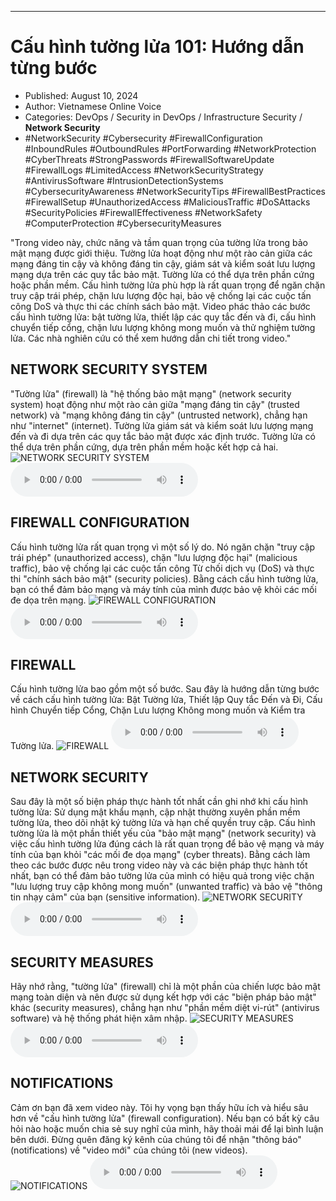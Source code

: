 
---

# Cấu hình tường lửa 101: Hướng dẫn từng bước

- Published: August 10, 2024
- Author: Vietnamese Online Voice
- Categories: DevOps / Security in DevOps / Infrastructure Security / **Network Security**
- #NetworkSecurity #Cybersecurity #FirewallConfiguration #InboundRules #OutboundRules #PortForwarding #NetworkProtection #CyberThreats #StrongPasswords #FirewallSoftwareUpdate #FirewallLogs #LimitedAccess #NetworkSecurityStrategy #AntivirusSoftware #IntrusionDetectionSystems #CybersecurityAwareness #NetworkSecurityTips #FirewallBestPractices #FirewallSetup #UnauthorizedAccess #MaliciousTraffic #DoSAttacks #SecurityPolicies #FirewallEffectiveness #NetworkSafety #ComputerProtection #CybersecurityMeasures

"Trong video này, chức năng và tầm quan trọng của tường lửa trong bảo mật mạng được giới thiệu. Tường lửa hoạt động như một rào cản giữa các mạng đáng tin cậy và không đáng tin cậy, giám sát và kiểm soát lưu lượng mạng dựa trên các quy tắc bảo mật. Tường lửa có thể dựa trên phần cứng hoặc phần mềm. Cấu hình tường lửa phù hợp là rất quan trọng để ngăn chặn truy cập trái phép, chặn lưu lượng độc hại, bảo vệ chống lại các cuộc tấn công DoS và thực thi các chính sách bảo mật. Video phác thảo các bước cấu hình tường lửa: bật tường lửa, thiết lập các quy tắc đến và đi, cấu hình chuyển tiếp cổng, chặn lưu lượng không mong muốn và thử nghiệm tường lửa. Các nhà nghiên cứu có thể xem hướng dẫn chi tiết trong video."


## NETWORK SECURITY SYSTEM

"Tường lửa" (firewall) là "hệ thống bảo mật mạng" (network security system) hoạt động như một rào cản giữa "mạng đáng tin cậy" (trusted network) và "mạng không đáng tin cậy" (untrusted network), chẳng hạn như "internet" (internet). Tường lửa giám sát và kiểm soát lưu lượng mạng đến và đi dựa trên các quy tắc bảo mật được xác định trước. Tường lửa có thể dựa trên phần cứng, dựa trên phần mềm hoặc kết hợp cả hai.
![NETWORK SECURITY SYSTEM](https://http-archiver-apis-production-80.schnworks.com/storage/images/transitions/2024-08-10/transition-7475890717-Montserrat-Black-1A237E.jpg)
<audio controls>
    <source src="https://http-archiver-apis-production-80.schnworks.com/storage/storage/audio/file-9256126029.mp3" type="audio/mpeg">
</audio>



## FIREWALL CONFIGURATION

Cấu hình tường lửa rất quan trọng vì một số lý do. Nó ngăn chặn "truy cập trái phép" (unauthorized access), chặn "lưu lượng độc hại" (malicious traffic), bảo vệ chống lại các cuộc tấn công Từ chối dịch vụ (DoS) và thực thi "chính sách bảo mật" (security policies). Bằng cách cấu hình tường lửa, bạn có thể đảm bảo mạng và máy tính của mình được bảo vệ khỏi các mối đe dọa trên mạng.
![FIREWALL CONFIGURATION](https://http-archiver-apis-production-80.schnworks.com/storage/images/transitions/2024-08-10/transition-1527346306-Montserrat-Medium-283593.jpg)
<audio controls>
    <source src="https://http-archiver-apis-production-80.schnworks.com/storage/storage/audio/file-19543867879.mp3" type="audio/mpeg">
</audio>



## FIREWALL

Cấu hình tường lửa bao gồm một số bước. Sau đây là hướng dẫn từng bước về cách cấu hình tường lửa: Bật Tường lửa, Thiết lập Quy tắc Đến và Đi, Cấu hình Chuyển tiếp Cổng, Chặn Lưu lượng Không mong muốn và Kiểm tra Tường lửa.
![FIREWALL](https://http-archiver-apis-production-80.schnworks.com/storage/images/transitions/2024-08-10/transition-21661932533-Montserrat-Medium-7B1FA2.jpg)
<audio controls>
    <source src="https://http-archiver-apis-production-80.schnworks.com/storage/storage/audio/file-9385731961.mp3" type="audio/mpeg">
</audio>



## NETWORK SECURITY

Sau đây là một số biện pháp thực hành tốt nhất cần ghi nhớ khi cấu hình tường lửa: Sử dụng mật khẩu mạnh, cập nhật thường xuyên phần mềm tường lửa, theo dõi nhật ký tường lửa và hạn chế quyền truy cập. Cấu hình tường lửa là một phần thiết yếu của "bảo mật mạng" (network security) và việc cấu hình tường lửa đúng cách là rất quan trọng để bảo vệ mạng và máy tính của bạn khỏi "các mối đe dọa mạng" (cyber threats). Bằng cách làm theo các bước được nêu trong video này và các biện pháp thực hành tốt nhất, bạn có thể đảm bảo tường lửa của mình có hiệu quả trong việc chặn "lưu lượng truy cập không mong muốn" (unwanted traffic) và bảo vệ "thông tin nhạy cảm" của bạn (sensitive information).
![NETWORK SECURITY](https://http-archiver-apis-production-80.schnworks.com/storage/images/transitions/2024-08-10/transition-31372366926-Montserrat-Thin-283593.jpg)
<audio controls>
    <source src="https://http-archiver-apis-production-80.schnworks.com/storage/storage/audio/file-22992510245.mp3" type="audio/mpeg">
</audio>



## SECURITY MEASURES

Hãy nhớ rằng, "tường lửa" (firewall) chỉ là một phần của chiến lược bảo mật mạng toàn diện và nên được sử dụng kết hợp với các "biện pháp bảo mật" khác (security measures), chẳng hạn như "phần mềm diệt vi-rút" (antivirus software) và hệ thống phát hiện xâm nhập.
![SECURITY MEASURES](https://http-archiver-apis-production-80.schnworks.com/storage/images/transitions/2024-08-10/transition--240552518-Montserrat-Black-7B1FA2.jpg)
<audio controls>
    <source src="https://http-archiver-apis-production-80.schnworks.com/storage/storage/audio/file-17316974800.mp3" type="audio/mpeg">
</audio>



## NOTIFICATIONS

Cảm ơn bạn đã xem video này. Tôi hy vọng bạn thấy hữu ích và hiểu sâu hơn về "cấu hình tường lửa" (firewall configuration). Nếu bạn có bất kỳ câu hỏi nào hoặc muốn chia sẻ suy nghĩ của mình, hãy thoải mái để lại bình luận bên dưới. Đừng quên đăng ký kênh của chúng tôi để nhận "thông báo" (notifications) về "video mới" của chúng tôi (new videos).
![NOTIFICATIONS](https://http-archiver-apis-production-80.schnworks.com/storage/images/transitions/2024-08-10/transition-32045379571-Montserrat-Bold-004895.jpg)
<audio controls>
    <source src="https://http-archiver-apis-production-80.schnworks.com/storage/storage/audio/file-613200981.mp3" type="audio/mpeg">
</audio>


